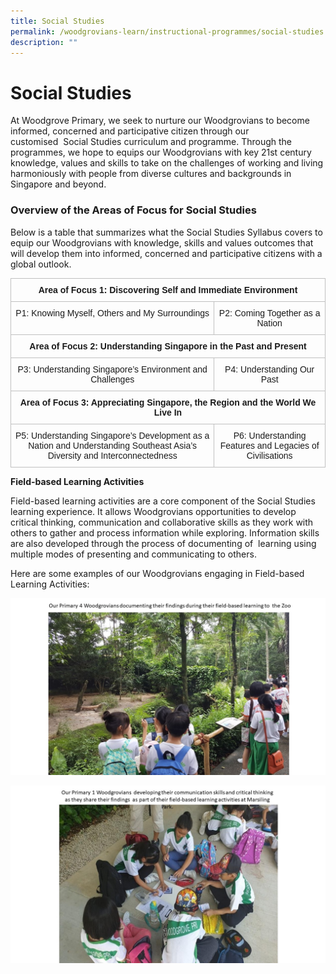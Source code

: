 ```yaml
---
title: Social Studies
permalink: /woodgrovians-learn/instructional-programmes/social-studies
description: ""
---
```

# **Social Studies**

At Woodgrove Primary, we seek to nurture our Woodgrovians to become informed, concerned and participative citizen through our customised  Social Studies curriculum and programme. Through the programmes, we hope to equips our Woodgrovians with key 21st century knowledge, values and skills to take on the challenges of working and living harmoniously with people from diverse cultures and backgrounds in Singapore and beyond. 


### Overview of the Areas of Focus for Social Studies

Below is a table that summarizes what the Social Studies Syllabus covers to equip our Woodgrovians with knowledge, skills and values outcomes that will develop them into informed, concerned and participative citizens with a global outlook.

<table style="border-collapse:collapse;border-spacing:0" class="tg"><thead><tr><th style="border-color:#c0c0c0;border-style:solid;border-width:1px;font-family:Arial, sans-serif;font-size:14px;font-weight:bold;overflow:hidden;padding:10px 5px;text-align:center;vertical-align:top;word-break:normal" colspan="2">Area of Focus 1: Discovering Self and Immediate Environment </th></tr></thead><tbody><tr><td style="border-color:#c0c0c0;border-style:solid;border-width:1px;font-family:Arial, sans-serif;font-size:14px;overflow:hidden;padding:10px 5px;text-align:center;vertical-align:top;word-break:normal">P1: Knowing Myself, Others and My Surroundings</td><td style="border-color:#c0c0c0;border-style:solid;border-width:1px;font-family:Arial, sans-serif;font-size:14px;overflow:hidden;padding:10px 5px;text-align:center;vertical-align:top;word-break:normal">P2: Coming Together as a Nation</td></tr><tr><td style="border-color:#c0c0c0;border-style:solid;border-width:1px;font-family:Arial, sans-serif;font-size:14px;overflow:hidden;padding:10px 5px;text-align:center;vertical-align:top;word-break:normal" colspan="2"><span style="font-weight:bold"><b>Area of Focus 2: Understanding Singapore in the Past and Present</b></span></td></tr><tr><td style="border-color:#c0c0c0;border-style:solid;border-width:1px;font-family:Arial, sans-serif;font-size:14px;overflow:hidden;padding:10px 5px;text-align:center;vertical-align:top;word-break:normal">P3: Understanding Singapore’s Environment and Challenges </td><td style="border-color:#c0c0c0;border-style:solid;border-width:1px;font-family:Arial, sans-serif;font-size:14px;overflow:hidden;padding:10px 5px;text-align:center;vertical-align:top;word-break:normal">P4: Understanding Our Past </td></tr><tr><td style="border-color:#c0c0c0;border-style:solid;border-width:1px;font-family:Arial, sans-serif;font-size:14px;overflow:hidden;padding:10px 5px;text-align:center;vertical-align:top;word-break:normal" colspan="2"><span style="font-weight:bold"><b>Area of Focus 3: Appreciating Singapore, the Region and the World We Live In</b></span></td></tr><tr><td style="border-color:#c0c0c0;border-style:solid;border-width:1px;font-family:Arial, sans-serif;font-size:14px;overflow:hidden;padding:10px 5px;text-align:center;vertical-align:top;word-break:normal">P5:  Understanding Singapore’s Development as a Nation  and Understanding Southeast Asia’s Diversity and Interconnectedness</td><td style="border-color:#c0c0c0;border-style:solid;border-width:1px;font-family:Arial, sans-serif;font-size:14px;overflow:hidden;padding:10px 5px;text-align:center;vertical-align:top;word-break:normal">P6: Understanding Features and Legacies of Civilisations </td></tr></tbody></table>

**Field-based Learning Activities**

Field-based learning activities are a core component of the Social Studies learning experience. It allows Woodgrovians opportunities to develop critical thinking, communication and collaborative skills as they work with others to gather and process information while exploring. Information skills are also developed through the process of documenting of  learning using multiple modes of presenting and communicating to others.

Here are some examples of our Woodgrovians engaging in Field-based Learning Activities:

![](/images/1%20SS%20PHOTOS.jpg)

![](/images/2%20SS%20PHOTOS.jpg)